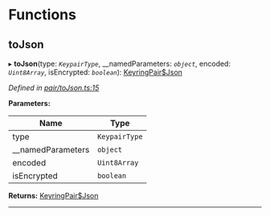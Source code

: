 

# Functions

<a id="tojson"></a>

##  toJson

▸ **toJson**(type: *`KeypairType`*, __namedParameters: *`object`*, encoded: *`Uint8Array`*, isEncrypted: *`boolean`*): [KeyringPair$Json](_types_.md#keyringpair_json)

*Defined in [pair/toJson.ts:15](https://github.com/polkadot-js/common/blob/6065e10/packages/keyring/src/pair/toJson.ts#L15)*

**Parameters:**

| Name | Type |
| ------ | ------ |
| type | `KeypairType` |
| __namedParameters | `object` |
| encoded | `Uint8Array` |
| isEncrypted | `boolean` |

**Returns:** [KeyringPair$Json](_types_.md#keyringpair_json)

___

